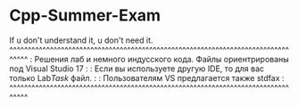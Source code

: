 # Cpp-Summer-Exam
If u don't understand it, u don't need it. 
^^^^^^^^^^^^^^^^^^^^^^^^^^^^^^^^^^^^^^^^^^^^^^^^^^^^^^^^^^^^^^^^^^^^^^^^^^^^^^^^^
: Решения лаб и немного индусского кода. Файлы ориентрированы под Visual Studio 17 :
: Если вы используете другую IDE, то для вас только Lab*Task* файл.                :
: Пользователям VS предлагается также stdfax                                       :
^^^^^^^^^^^^^^^^^^^^^^^^^^^^^^^^^^^^^^^^^^^^^^^^^^^^^^^^^^^^^^^^^^^^^^^^^^^^^^^^^

